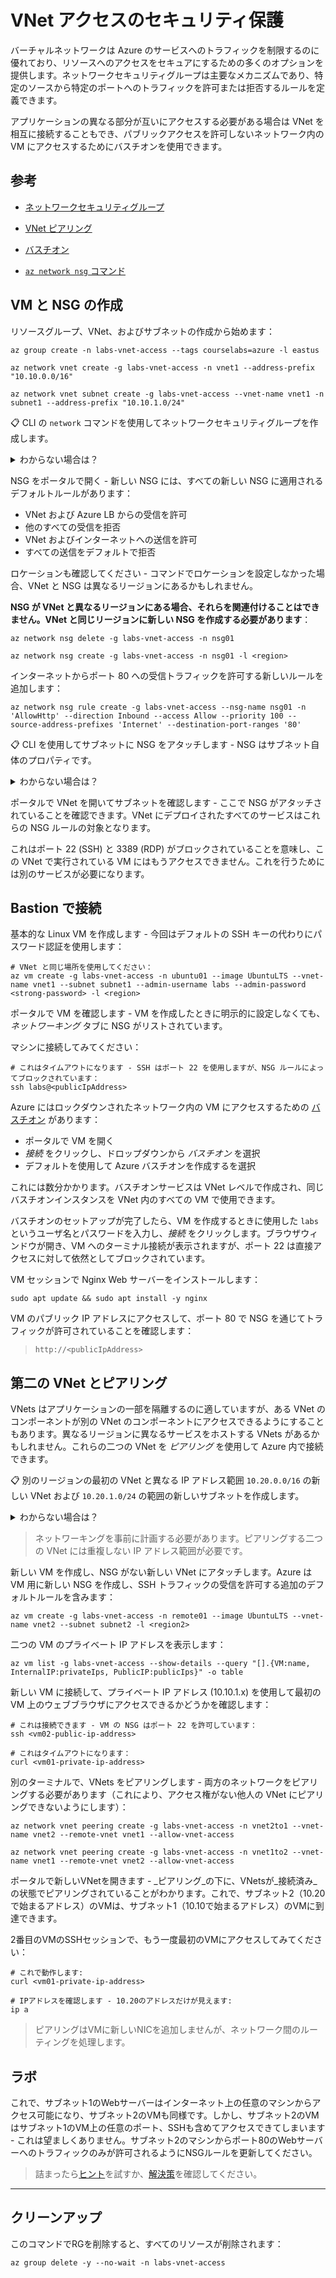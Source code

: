# VNet アクセスのセキュリティ保護

バーチャルネットワークは Azure のサービスへのトラフィックを制限するのに優れており、リソースへのアクセスをセキュアにするための多くのオプションを提供します。ネットワークセキュリティグループは主要なメカニズムであり、特定のソースから特定のポートへのトラフィックを許可または拒否するルールを定義できます。

アプリケーションの異なる部分が互いにアクセスする必要がある場合は VNet を相互に接続することもでき、パブリックアクセスを許可しないネットワーク内の VM にアクセスするためにバスチオンを使用できます。

## 参考

- [ネットワークセキュリティグループ](https://learn.microsoft.com/ja-jp/azure/virtual-network/network-security-groups-overview)

- [VNet ピアリング](https://learn.microsoft.com/ja-jp/azure/virtual-network/virtual-network-peering-overview)

- [バスチオン](https://learn.microsoft.com/ja-jp/azure/bastion/bastion-overview)

- [`az network nsg` コマンド](https://learn.microsoft.com/ja-jp/cli/azure/network/nsg?view=azure-cli-latest)

## VM と NSG の作成

リソースグループ、VNet、およびサブネットの作成から始めます：



```
az group create -n labs-vnet-access --tags courselabs=azure -l eastus

az network vnet create -g labs-vnet-access -n vnet1 --address-prefix "10.10.0.0/16"

az network vnet subnet create -g labs-vnet-access --vnet-name vnet1 -n subnet1 --address-prefix "10.10.1.0/24"
```


📋 CLI の `network` コマンドを使用してネットワークセキュリティグループを作成します。

<details>
  <summary>わからない場合は？</summary>

ヘルプをチェックしてください - これによりネットワークオブジェクトのサブグループが表示されます：



```
az network --help
```


使用するグループは `nsg` です：



```
az network nsg create --help
```


名前と RG だけが必要です：



```
az network nsg create -g labs-vnet-access -n nsg01
```


</details>

NSG をポータルで開く - 新しい NSG には、すべての新しい NSG に適用されるデフォルトルールがあります：

- VNet および Azure LB からの受信を許可
- 他のすべての受信を拒否
- VNet およびインターネットへの送信を許可
- すべての送信をデフォルトで拒否

ロケーションも確認してください - コマンドでロケーションを設定しなかった場合、VNet と NSG は異なるリージョンにあるかもしれません。

**NSG が VNet と異なるリージョンにある場合、それらを関連付けることはできません。VNet と同じリージョンに新しい NSG を作成する必要があります**：


```  
az network nsg delete -g labs-vnet-access -n nsg01

az network nsg create -g labs-vnet-access -n nsg01 -l <region>
```


インターネットからポート 80 への受信トラフィックを許可する新しいルールを追加します：



```
az network nsg rule create -g labs-vnet-access --nsg-name nsg01 -n 'AllowHttp' --direction Inbound --access Allow --priority 100 --source-address-prefixes 'Internet' --destination-port-ranges '80'
```


📋 CLI を使用してサブネットに NSG をアタッチします - NSG はサブネット自体のプロパティです。

<details>
  <summary>わからない場合は？</summary>

サブネットを更新する必要があります：



```
az network vnet subnet update --help
```


NSG を名前で設定できます：



```
az network vnet subnet update -g labs-vnet-access  --vnet-name vnet1  --name subnet1 --network-security-group nsg01
```


</details>

ポータルで VNet を開いてサブネットを確認します - ここで NSG がアタッチされていることを確認できます。VNet にデプロイされたすべてのサービスはこれらの NSG ルールの対象となります。

これはポート 22 (SSH) と 3389 (RDP) がブロックされていることを意味し、この VNet で実行されている VM にはもうアクセスできません。これを行うためには別のサービスが必要になります。

## Bastion で接続

基本的な Linux VM を作成します - 今回はデフォルトの SSH キーの代わりにパスワード認証を使用します：


```
# VNet と同じ場所を使用してください：
az vm create -g labs-vnet-access -n ubuntu01 --image UbuntuLTS --vnet-name vnet1 --subnet subnet1 --admin-username labs --admin-password <strong-password> -l <region>
```


ポータルで VM を確認します - VM を作成したときに明示的に設定しなくても、_ネットワーキング_ タブに NSG がリストされています。

マシンに接続してみてください：



```
# これはタイムアウトになります - SSH はポート 22 を使用しますが、NSG ルールによってブロックされています：
ssh labs@<publicIpAddress>
```


Azure にはロックダウンされたネットワーク内の VM にアクセスするための [バスチオン](https://learn.microsoft.com/ja-jp/azure/bastion/bastion-overview) があります：

- ポータルで VM を開く
- _接続_ をクリックし、ドロップダウンから _バスチオン_ を選択
- デフォルトを使用して Azure バスチオンを作成するを選択

これには数分かかります。バスチオンサービスは VNet レベルで作成され、同じバスチオンインスタンスを VNet 内のすべての VM で使用できます。

バスチオンのセットアップが完了したら、VM を作成するときに使用した `labs` というユーザ名とパスワードを入力し、_接続_ をクリックします。ブラウザウィンドウが開き、VM へのターミナル接続が表示されますが、ポート 22 は直接アクセスに対して依然としてブロックされています。

VM セッションで Nginx Web サーバーをインストールします：



```
sudo apt update && sudo apt install -y nginx
```


VM のパブリック IP アドレスにアクセスして、ポート 80 で NSG を通じてトラフィックが許可されていることを確認します：

> `http://<publicIpAddress>`

## 第二の VNet とピアリング

VNets はアプリケーションの一部を隔離するのに適していますが、ある VNet のコンポーネントが別の VNet のコンポーネントにアクセスできるようにすることもあります。異なるリージョンに異なるサービスをホストする VNets があるかもしれません。これらの二つの VNet を _ピアリング_ を使用して Azure 内で接続できます。

📋 別のリージョンの最初の VNet と異なる IP アドレス範囲 `10.20.0.0/16` の新しい VNet および `10.20.1.0/24` の範囲の新しいサブネットを作成します。

<details>
  <summary>わからない場合は？</summary>



```
az network vnet create -g labs-vnet-access -n vnet2 --address-prefix "10.20.0.0/16" -l <region2>

az network vnet subnet create -g labs-vnet-access --vnet-name vnet2 -n subnet2 --address-prefix "10.20.1.0/24"
```


</details>

> ネットワーキングを事前に計画する必要があります。ピアリングする二つの VNet には重複しない IP アドレス範囲が必要です。

新しい VM を作成し、NSG がない新しい VNet にアタッチします。Azure は VM 用に新しい NSG を作成し、SSH トラフィックの受信を許可する追加のデフォルトルールを含みます：


```
az vm create -g labs-vnet-access -n remote01 --image UbuntuLTS --vnet-name vnet2 --subnet subnet2 -l <region2>
```


二つの VM のプライベート IP アドレスを表示します：



```
az vm list -g labs-vnet-access --show-details --query "[].{VM:name, InternalIP:privateIps, PublicIP:publicIps}" -o table
```


新しい VM に接続して、プライベート IP アドレス (10.10.1.x) を使用して最初の VM 上のウェブブラウザにアクセスできるかどうかを確認します：



```
# これは接続できます - VM の NSG はポート 22 を許可しています：
ssh <vm02-public-ip-address>

# これはタイムアウトになります：
curl <vm01-private-ip-address>
```


別のターミナルで、VNets をピアリングします - 両方のネットワークをピアリングする必要があります（これにより、アクセス権がない他人の VNet にピアリングできないようにします）：


```
az network vnet peering create -g labs-vnet-access -n vnet2to1 --vnet-name vnet2 --remote-vnet vnet1 --allow-vnet-access

az network vnet peering create -g labs-vnet-access -n vnet1to2 --vnet-name vnet1 --remote-vnet vnet2 --allow-vnet-access
```

ポータルで新しいVNetを開きます - _ピアリング_の下に、VNetsが_接続済み_の状態でピアリングされていることがわかります。これで、サブネット2（10.20で始まるアドレス）のVMは、サブネット1（10.10で始まるアドレス）のVMに到達できます。

2番目のVMのSSHセッションで、もう一度最初のVMにアクセスしてみてください：



```
# これで動作します:
curl <vm01-private-ip-address>

# IPアドレスを確認します - 10.20のアドレスだけが見えます:
ip a 
```


> ピアリングはVMに新しいNICを追加しませんが、ネットワーク間のルーティングを処理します。

## ラボ

これで、サブネット1のWebサーバーはインターネット上の任意のマシンからアクセス可能になり、サブネット2のVMも同様です。しかし、サブネット2のVMはサブネット1のVM上の任意のポート、SSHも含めてアクセスできてしまいます - これは望ましくありません。サブネット2のマシンからポート80のWebサーバーへのトラフィックのみが許可されるようにNSGルールを更新してください。

> 詰まったら[ヒント](hints_jp.md)を試すか、[解決策](solution_jp.md)を確認してください。

___

## クリーンアップ

このコマンドでRGを削除すると、すべてのリソースが削除されます：


```
az group delete -y --no-wait -n labs-vnet-access
```
